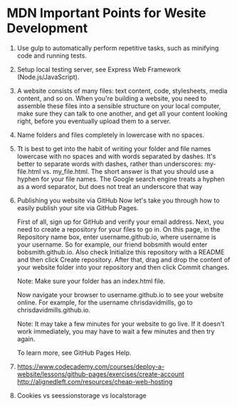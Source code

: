 # MDN Important Points for Wesite Development

1. Use gulp to automatically perform repetitive tasks, such as minifying code and running tests.
2. Setup local testing server, see Express Web Framework (Node.js/JavaScript).
3. A website consists of many files: text content, code, stylesheets, media content, and so on. When you're building a website, you need to assemble these files into a sensible structure on your local computer, make sure they can talk to one another, and get all your content looking right, before you eventually upload them to a server.
4. Name folders and files completely in lowercase with no spaces. 
5. Tt is best to get into the habit of writing your folder and file names lowercase with no spaces and with words separated by dashes. It's better to separate words with dashes, rather than underscores: my-file.html vs. my_file.html. The short answer is that you should use a hyphen for your file names. The Google search engine treats a hyphen as a word separator, but does not treat an underscore that way
6. Publishing you website via GitHub
    Now let's take you through how to easily publish your site via GitHub Pages.

    First of all, sign up for GitHub and verify your email address.
    Next, you need to create a repository for your files to go in.
    On this page, in the Repository name box, enter username.github.io, where username is your username. So for example, our friend bobsmith would enter bobsmith.github.io.
    Also check Initialize this repository with a README and then click Create repository.
    After that, drag and drop the content of your website folder into your repository and then click Commit changes.

    Note: Make sure your folder has an index.html file.

    Now navigate your browser to username.github.io to see your website online. For example, for the username chrisdavidmills, go to chrisdavidmills.github.io.

    Note: It may take a few minutes for your website to go live. If it doesn't work immediately, you may have to wait a few minutes and then try again.

    To learn more, see GitHub Pages Help.
7. https://www.codecademy.com/courses/deploy-a-website/lessons/github-pages/exercises/create-account 
   http://alignedleft.com/resources/cheap-web-hosting
8. Cookies vs seessionstorage vs localstorage        